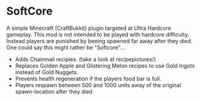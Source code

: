 SoftCore
=====

A simple Minecraft (CraftBukkit) plugin targeted at Ultra Hardcore gameplay. 
This mod is not intended to be played with hardcore difficulty. Instead players are punished by beeing spawned far away after they died.
One could say this might rather be "Softcore"...

* Adds Chainmail recipies. (take a look at recipepictures/)
* Replaces Golden Apple and Glistering Melon recipes to use Gold Ingots instead of Gold Nuggets.
* Prevents health regeneration if the players food bar is full.
* Players respawn between 500 and 1000 units away of the original spawn-location after they died
